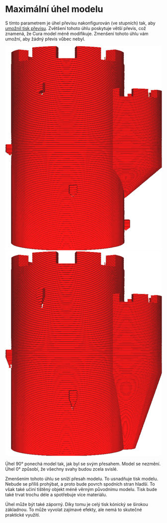 Maximální úhel modelu
====
S tímto parametrem je úhel převisu nakonfigurován (ve stupních) tak, aby [umožnil tisk převisu](conical_overhang_enabled.md). Zvětšení tohoto úhlu poskytuje větší převis, což znamená, že Cura model méně modifikuje. Zmenšení tohoto úhlu vám umožní, aby žádný převis vůbec nebyl.

![Maximální úhel modelu 50°](../../../articles/images/conical_overhang_enabled_enabled.png)
![Maximální úhel modelu 20°](../../../articles/images/conical_overhang_angle_20.png)

Úhel 90° ponechá model tak, jak byl se svým přesahem. Model se nezmění. Úhel 0° způsobí, že všechny svahy budou zcela svislé.

Zmenšením tohoto úhlu se sníží přesah modelu. To usnadňuje tisk modelu. Nebude se příliš prohýbat, a proto bude povrch spodních stran hladší. To však také učiní tištěný objekt méně věrným původnímu modelu. Tisk bude také trvat trochu déle a spotřebuje více materiálu.

Úhel může být také záporný. Díky tomu je celý tisk kónický se širokou základnou. To může vyvolat zajímavé efekty, ale nemá to skutečné praktické využití.